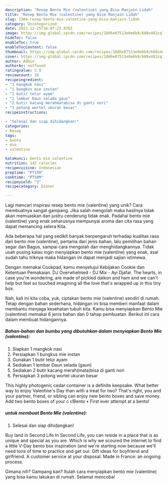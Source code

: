 ```yaml
---
description: "Resep Bento Mie (valentine) yang Bisa Manjain Lidah"
title: "Resep Bento Mie (valentine) yang Bisa Manjain Lidah"
slug: 1304-resep-bento-mie-valentine-yang-bisa-manjain-lidah
category: Uncategorized
date: 2022-12-25T16:07:23.976Z
image: https://img-global.cpcdn.com/recipes/18d6e87513e0e6b9/680x482cq70/bento-mie-valentine-foto-resep-utama.jpg
hideToc: false
enableToc: true
enableTocContent: false
thumbnail: https://img-global.cpcdn.com/recipes/18d6e87513e0e6b9/680x482cq70/bento-mie-valentine-foto-resep-utama.jpg
cover: https://img-global.cpcdn.com/recipes/18d6e87513e0e6b9/680x482cq70/bento-mie-valentine-foto-resep-utama.jpg
author: Admin
authorAv: notfound
ratingvalue: 3.9
reviewcount: 16
recipeingredient:
- "1 mangkok nasi"
- "1 bungkus mie instan"
- "1 butir telur ayam"
- "1 lembar Daun selada gaun"
- "2 butir kacang merahmatabisa di ganti nori"
- "3 potong wortel ukuran besar"
recipeinstructions:

- "Selesai dan siap dihidangkan!"
categories:
- Resep
tags:
- bento
- mie
- valentine

katakunci: bento mie valentine 
nutrition: 142 calories
recipecuisine: Indonesian
preptime: "PT15M"
cooktime: "PT50M"
recipeyield: "3"
recipecategory: Dinner

---
```





Lagi mencari inspirasi resep bento mie (valentine) yang unik? Cara membuatnya sangat gampang. Jika salah mengolah maka hasilnya tidak akan memuaskan dan justru cenderung tidak enak. Padahal bento mie (valentine) yang enak seharusnya mempunyai aroma dan cita rasa yang dapat memancing selera Kita.





Ada beberapa hal yang sedikit banyak berpengaruh terhadap kualitas rasa dari bento mie (valentine), pertama dari jenis bahan, lalu pemilihan bahan segar dan Bagus, sampai cara mengolah dan menghidangkannya. Tidak usah pusing kalau ingin menyiapkan bento mie (valentine) yang enak,      asal sudah tahu triknya maka hidangan ini dapat menjadi sajian istimewa.














Dengan memakai Cookpad, kamu menyetujui Kebijakan Cookie dan Ketentuan Pemakaian. DJ Overwhelmed - DJ Mix - Ayi Djafar. The hearts, in case you&#39;re wondering, are made of pickled daikon and ham and we can&#39;t help but feel so touched imagining all the love that&#39;s wrapped up in this tiny box.






Nah, kali ini kita coba, yuk, ciptakan bento mie (valentine) sendiri di rumah. Tetap dengan bahan sederhana, hidangan ini bisa memberi manfaat dalam membantu menjaga kesehatan tubuh kita. Kamu bisa menyiapkan Bento Mie (valentine) memakai 6 jenis bahan dan 0 tahap pembuatan. Berikut ini cara dalam membuat hidangannya.

<!--inarticleads1-->

##### Bahan-bahan dan bumbu yang dibutuhkan dalam menyiapkan Bento Mie (valentine):

1. Siapkan 1 mangkok nasi
1. Persiapkan 1 bungkus mie instan
1. Gunakan 1 butir telur ayam
1. Sediakan 1 lembar Daun selada (gaun)
1. Sediakan 2 butir kacang merah(mata)bisa di ganti nori
1. Persiapkan 3 potong wortel ukuran besar


This highly photogenic cedar container is a definite keepsake. What better way to enjoy Valentine&#39;s Day than with a treat for two? That&#39;s right, you and your partner, friend, or sibling can enjoy new bento boxes and save money. Add two bento boxes of your c r/Bento • First ever attempt at a bento! 

<!--inarticleads2-->

#####  untuk membuat Bento Mie (valentine):


1. Selesai dan siap dihidangkan!

Buy land in Second Life In Second Life, you can reside in a place that is as unique and special as you are. Which is why we scoured the internet to find a little V-Day bento box inspiration (and we&#39;re starting now because we&#39;ll need tons of time to practice and get our. Gift ideas for boyfriend and girlfriend. A customer service at your disposal. Made in France: an ongoing process. 

Gimana nih? Gampang kan? Itulah cara menyiapkan bento mie (valentine) yang bisa kamu lakukan di rumah. Selamat mencoba!
